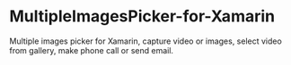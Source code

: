 # MultipleImagesPicker-for-Xamarin
Multiple images picker for Xamarin, capture video or images, select video from gallery, make phone call or send email.
